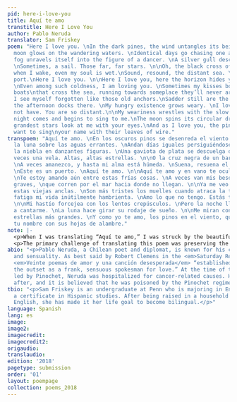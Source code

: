 ```yaml
---
pid: here-i-love-you
title: Aquí te amo
transtitle: Here I Love You
author: Pablo Neruda
translator: Sam Friskey
poem: "Here I love you. \nIn the dark pines, the wind untangles its being.\nThe phosphorescent
  moon glows on the wandering waters. \nIdentical days go chasing one another. \n\nThe
  fog unravels itself into the figure of a dancer. \nA silver gull descends into sundown.
  \nSometimes, a sail. Those far, far stars. \n\nOh, the black cross of a ship. \nAlone.\nSometimes
  when I wake, even my soul is wet.\nSound, resound, the distant sea. \nThis is a
  port.\nHere I love you. \n\nHere I love you, here the horizon hides you in vain.
  \nEven among such coldness, I am loving you. \nSometimes my kisses board those solemn
  boats\nthat cross the sea, running towards someplace they’ll never arrive.\n\nAlready,
  I see myself forgotten like those old anchors.\nSadder still are the piers when
  the afternoon docks there. \nMy hungry existence grows weary. \nI love what I do
  not have. You are so distant.\n\nMy weariness wrestles with the slow twilights.\nBut
  night comes and begins to sing to me.\nThe moon spins its circular dream.\n\nThe
  grandest stars look at me with your eyes.\nAnd as I love you, the pines in the wind
  want to sing\nyour name with their leaves of wire."
transpoem: "Aquí te amo. \nEn los oscuros pinos se desenreda el viento. \nFosforece
  la luna sobre las aguas errantes. \nAndan días iguales persiguiéndose. \n\nSe desciñe
  la niebla en danzantes figuras. \nUna gaviota de plata se descuelga del ocaso. \nA
  veces una vela. Altas, altas estrellas. \n\nO la cruz negra de un barco. \nSolo.
  \nA veces amanezco, y hasta mi alma está húmeda. \nSuena, resuena el mar lejano.
  \nEste es un puerto. \nAquí te amo. \n\nAquí te amo y en vano te oculta el horizonte.
  \nTe estoy amando aún entre estas frías cosas. \nA veces van mis besos en esos barcos
  graves, \nque corren por el mar hacia donde no llegan. \n\nYa me veo olvidado como
  estas viejas anclas. \nSon más tristes los muelles cuando atraca la tarde. \nSe
  fatiga mi vida inútilmente hambrienta. \nAmo lo que no tengo. Estás tú tan distante.
  \n\nMi hastío forcejea con los lentos crepúsculos. \nPero la noche llega y comienza
  a cantarme. \nLa luna hace girar su rodaje de sueño. \n\nMe miran con tus ojos las
  estrellas más grandes. \nY como yo te amo, los pinos en el viento, quieren cantar
  tu nombre con sus hojas de alambre."
note: |-
  <p>When I was translating “Aquí te amo,” I was struck by the beautiful simplicity of reflexive verbs in Spanish. The second line, for example, features the verb <em>se desenreda</em>, which directly translates to “unravels itself.” As I translated, then, I wanted to subtly explore the idea of self within the context of a relationship. As the opening stanzas feature a handful of reflexive verbs, I began to ask myself: In relationships, what do we do to ourselves, and what do we do to others?</p>
  <p>The primary challenge of translating this poem was preserving the romantic nature of the work, as the poem is, of course, a love poem written in a romance language. I tried to preserve alliteration wherever I could and add alliteration in other parts of the poem to make up for alliterations that failed to translate well.</p>
abio: "<p>Pablo Neruda, a Chilean poet and diplomat, is known for his command of romance
  and sensuality. As best said by Robert Clemens in the <em>Saturday Review</em>,
  <em>Veinte poemas de amor y una canción desesperada</em> “established [Neruda] at
  the outset as a frank, sensuous spokesman for love.” At the time of the coup d’état
  led by Pinochet, Neruda was hospitalized for cancer-related causes. He died soon
  after, and it is believed that he was poisoned by the Pinochet regime.</p>"
tbio: "<p>Sam Friskey is an undergraduate at Penn who is majoring in English and earning
  a certificate in Hispanic studies. After being raised in a household that only spoke
  English, she has made it her life goal to become bilingual.</p>"
language: Spanish
lang: es
image:
image2:
imagecredit:
imagecredit2:
origaudio:
translaudio:
edition: '2018'
pagetype: submission
order: '01'
layout: poempage
collection: poems_2018
---
```

